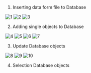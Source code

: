 
1. Inserting data form file to Database

![1](https://user-images.githubusercontent.com/23512215/82246668-697fd580-9945-11ea-8650-e41bc91b7f48.PNG)
![2](https://user-images.githubusercontent.com/23512215/82246687-73093d80-9945-11ea-98dc-b4820f1aceb5.PNG)
![3](https://user-images.githubusercontent.com/23512215/82246723-7dc3d280-9945-11ea-8fca-fa6474653866.PNG)

2. Adding single objects to Database

![4](https://user-images.githubusercontent.com/23512215/82248485-836ee780-9948-11ea-9c8b-0b42eee2eded.PNG)
![5](https://user-images.githubusercontent.com/23512215/82248867-26276600-9949-11ea-9dd7-21932c0b0c27.PNG)
![6](https://user-images.githubusercontent.com/23512215/82248907-35a6af00-9949-11ea-8484-2af4cd177755.PNG)
![7](https://user-images.githubusercontent.com/23512215/82248919-3b03f980-9949-11ea-996b-54dcd7cd72e2.PNG)

3. Update Database objects

![8](https://user-images.githubusercontent.com/23512215/82249598-5de2dd80-994a-11ea-8ecb-eeebdbf168d4.PNG)
![9](https://user-images.githubusercontent.com/23512215/82249599-5faca100-994a-11ea-9582-5dca3b74817a.PNG)
![10](https://user-images.githubusercontent.com/23512215/82249604-61766480-994a-11ea-9fde-ce268cd1afe3.PNG)

4. Selection Database objects
